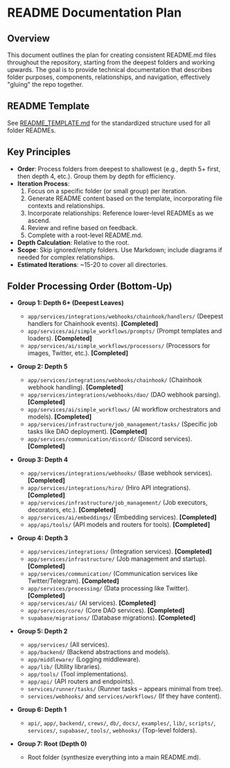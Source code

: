 # README Documentation Plan

## Overview
This document outlines the plan for creating consistent README.md files throughout the repository, starting from the deepest folders and working upwards. The goal is to provide technical documentation that describes folder purposes, components, relationships, and navigation, effectively "gluing" the repo together.

## README Template
See [README_TEMPLATE.md](./README_TEMPLATE.md) for the standardized structure used for all folder READMEs.

## Key Principles
- **Order**: Process folders from deepest to shallowest (e.g., depth 5+ first, then depth 4, etc.). Group them by depth for efficiency.
- **Iteration Process**:
  1. Focus on a specific folder (or small group) per iteration.
  2. Generate README content based on the template, incorporating file contexts and relationships.
  3. Incorporate relationships: Reference lower-level READMEs as we ascend.
  4. Review and refine based on feedback.
  5. Complete with a root-level README.md.
- **Depth Calculation**: Relative to the root.
- **Scope**: Skip ignored/empty folders. Use Markdown; include diagrams if needed for complex relationships.
- **Estimated Iterations**: ~15-20 to cover all directories.

## Folder Processing Order (Bottom-Up)

- **Group 1: Depth 6+ (Deepest Leaves)**
  - `app/services/integrations/webhooks/chainhook/handlers/` (Deepest handlers for Chainhook events). **[Completed]**
  - `app/services/ai/simple_workflows/prompts/` (Prompt templates and loaders). **[Completed]**
  - `app/services/ai/simple_workflows/processors/` (Processors for images, Twitter, etc.). **[Completed]**

- **Group 2: Depth 5**
  - `app/services/integrations/webhooks/chainhook/` (Chainhook webhook handling). **[Completed]**
  - `app/services/integrations/webhooks/dao/` (DAO webhook parsing). **[Completed]**
  - `app/services/ai/simple_workflows/` (AI workflow orchestrators and models). **[Completed]**
  - `app/services/infrastructure/job_management/tasks/` (Specific job tasks like DAO deployment). **[Completed]**
  - `app/services/communication/discord/` (Discord services). **[Completed]**

- **Group 3: Depth 4**
  - `app/services/integrations/webhooks/` (Base webhook services). **[Completed]**
  - `app/services/integrations/hiro/` (Hiro API integrations). **[Completed]**
  - `app/services/infrastructure/job_management/` (Job executors, decorators, etc.). **[Completed]**
  - `app/services/ai/embeddings/` (Embedding services). **[Completed]**
  - `app/api/tools/` (API models and routers for tools). **[Completed]**

- **Group 4: Depth 3**
  - `app/services/integrations/` (Integration services). **[Completed]**
  - `app/services/infrastructure/` (Job management and startup). **[Completed]**
  - `app/services/communication/` (Communication services like Twitter/Telegram). **[Completed]**
  - `app/services/processing/` (Data processing like Twitter). **[Completed]**
  - `app/services/ai/` (AI services). **[Completed]**
  - `app/services/core/` (Core DAO services). **[Completed]**
  - `supabase/migrations/` (Database migrations). **[Completed]**

- **Group 5: Depth 2**
  - `app/services/` (All services).
  - `app/backend/` (Backend abstractions and models).
  - `app/middleware/` (Logging middleware).
  - `app/lib/` (Utility libraries).
  - `app/tools/` (Tool implementations).
  - `app/api/` (API routers and endpoints).
  - `services/runner/tasks/` (Runner tasks – appears minimal from tree).
  - `services/webhooks/` and `services/workflows/` (If they have content).

- **Group 6: Depth 1**
  - `api/`, `app/`, `backend/`, `crews/`, `db/`, `docs/`, `examples/`, `lib/`, `scripts/`, `services/`, `supabase/`, `tools/`, `webhooks/` (Top-level folders).

- **Group 7: Root (Depth 0)**
  - Root folder (synthesize everything into a main README.md).
